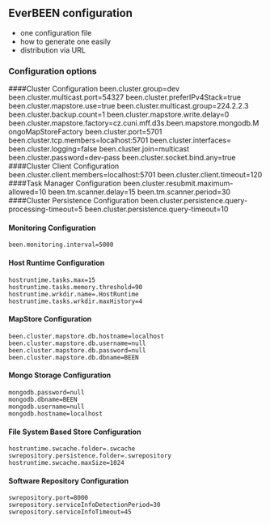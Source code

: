 ## <a id="user.configuration">EverBEEN configuration</a>
* one configuration file
* how to generate one easily
* distribution via URL

### Configuration options

####<a id="user.configuration.cluster">Cluster Configuration</a>
	been.cluster.group=dev
	been.cluster.multicast.port=54327
	been.cluster.preferIPv4Stack=true
	been.cluster.mapstore.use=true
	been.cluster.multicast.group=224.2.2.3
	been.cluster.backup.count=1
	been.cluster.mapstore.write.delay=0
	been.cluster.mapstore.factory=cz.cuni.mff.d3s.been.mapstore.mongodb.MongoMapStoreFactory
	been.cluster.port=5701
	been.cluster.tcp.members=localhost:5701
	been.cluster.interfaces=
	been.cluster.logging=false
	been.cluster.join=multicast
	been.cluster.password=dev-pass
	been.cluster.socket.bind.any=true
####<a id="user.configuration.client">Cluster Client Configuration</a>
	been.cluster.client.members=localhost:5701
	been.cluster.client.timeout=120
####<a id="user.configuration.taskmanger">Task Manager Configuration</a>
	been.cluster.resubmit.maximum-allowed=10
	been.tm.scanner.delay=15
	been.tm.scanner.period=30
####<a id="user.configuration.objectrepo">Cluster Persistence Configuration</a>
	been.cluster.persistence.query-processing-timeout=5
	been.cluster.persistence.query-timeout=10
#### <a id="user.configuration.monitoring">Monitoring Configuration</a>
	been.monitoring.interval=5000
#### <a id="user.configuration.hostruntime">Host Runtime Configuration</a>
	hostruntime.tasks.max=15
	hostruntime.tasks.memory.threshold=90
	hostruntime.wrkdir.name=.HostRuntime
	hostruntime.tasks.wrkdir.maxHistory=4
#### <a id="user.configuration.mapstore">MapStore Configuration</a>
	been.cluster.mapstore.db.hostname=localhost
	been.cluster.mapstore.db.username=null
	been.cluster.mapstore.db.password=null
	been.cluster.mapstore.db.dbname=BEEN
#### <a id="user.configuration.mongostorage">Mongo Storage Configuration</a>
	mongodb.password=null
	mongodb.dbname=BEEN
	mongodb.username=null
	mongodb.hostname=localhost
#### <a id="user.configuration.fsbasedstorage">File System Based Store Configuration</a>
	hostruntime.swcache.folder=.swcache
	swrepository.persistence.folder=.swrepository
	hostruntime.swcache.maxSize=1024
#### <a id="user.configuration.swrepo">Software Repository Configuration</a>
	swrepository.port=8000
	swrepository.serviceInfoDetectionPeriod=30
	swrepository.serviceInfoTimeout=45
